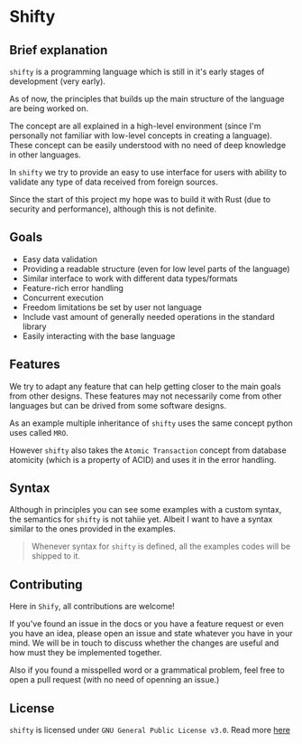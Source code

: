 # Shifty


## Brief explanation

`shifty` is a programming language which is still in it's early stages of development (very early).

As of now, the principles that builds up the main structure of the language are being worked on.

The concept are all explained in a high-level environment (since I'm personally not familiar with low-level concepts in creating a language). These concept can be easily understood with no need of deep knowledge in other languages.

In `shifty` we try to provide an easy to use interface for users with ability to validate any type of data received from foreign sources.

Since the start of this project my hope was to build it with Rust (due to security and performance), although this is not definite.



## Goals

- Easy data validation
- Providing a readable structure (even for low level parts of the language)
- Similar interface to work with different data types/formats
- Feature-rich error handling
- Concurrent execution
- Freedom limitations be set by user not language
- Include vast amount of generally needed operations in the standard library
- Easily interacting with the base language



## Features

We try to adapt any feature that can help getting closer to the main goals from other designs. These features may not necessarily come from other languages but can be drived from some software designs.

As an example multiple inheritance of `shifty` uses the same concept python uses called `MRO`.

However `shifty` also takes the `Atomic Transaction` concept from database atomicity (which is a property of ACID) and uses it in the error handling.



## Syntax

Although in principles you can see some examples with a custom syntax, the semantics for `shifty` is not tahiie yet. Albeit I want to have a syntax similar to the ones provided in the examples.

> Whenever syntax for `shifty` is defined, all the examples codes will be shipped to it.



## Contributing

Here in `Shify`, all contributions are welcome!

If you've found an issue in the docs or you have a feature request or even you have an idea, please open an issue and state whatever you have in your mind. We will be in touch to discuss whether the changes are useful and how must they be implemented together.

Also if you found a misspelled word or a grammatical problem, feel free to open a pull request (with no need of openning an issue.)



## License

`shifty` is licensed under `GNU General Public License v3.0`. Read more [here](/LICENSE)
